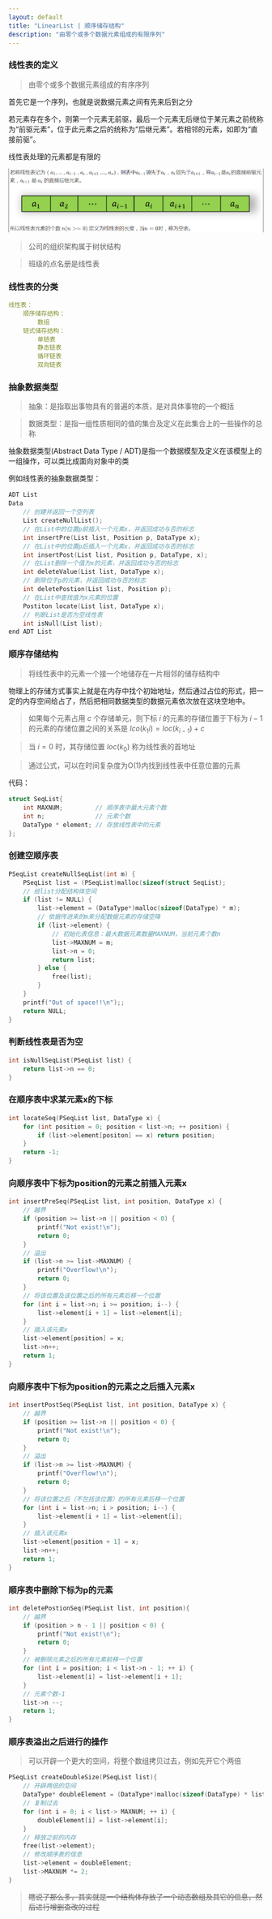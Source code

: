 ```yaml
---
layout: default
title: "LinearList | 顺序储存结构"
description: "由零个或多个数据元素组成的有限序列"
---
```


### 线性表的定义

> 由零个或多个数据元素组成的有序序列

首先它是一个序列，也就是说数据元素之间有先来后到之分

若元素存在多个，则第一个元素无前驱，最后一个元素无后继位于某元素之前统称为“前驱元素”，位于此元素之后的统称为“后继元素”。若相邻的元素，如即为“直接前驱”。

线性表处理的元素都是有限的

![image-20200803155718040](BasicAndSequentialStorageStructure.assets/image-20200803155718040.png)

> 公司的组织架构属于树状结构

> 班级的点名册是线性表

### 线性表的分类

```yaml
线性表：
    顺序储存结构：
        数组
    链式储存结构：
        单链表
        静态链表
        循环链表
        双向链表
```

### 抽象数据类型

> 抽象：是指取出事物具有的普遍的本质，是对具体事物的一个概括

> 数据类型：是指一组性质相同的值的集合及定义在此集合上的一些操作的总称

抽象数据类型(Abstract Data Type / ADT)是指一个数据模型及定义在该模型上的一组操作，可以类比成面向对象中的类

例如线性表的抽象数据类型：
```c++
ADT List
Data
    // 创建并返回一个空列表
    List createNullList();
    // 在List中的位置p前插入一个元素x，并返回成功与否的标志
    int insertPre(List list, Position p, DataType x);
    // 在List中的位置p后插入一个元素x，并返回成功与否的标志
    int insertPost(List list, Position p, DataType, x);
    // 在List删除一个值为x的元素，并返回成功与否的标志
    int deleteValue(List list, DataType x);
    // 删除位于p的元素，并返回成功与否的标志
    int deletePostion(List list, Position p);
    // 在List中查找值为x元素的位置
    Postiton locate(List list, DataType x);
    // 判断List是否为空线性表
    int isNull(List list);
end ADT List
```

### 顺序存储结构

> 将线性表中的元素一个接一个地储存在一片相邻的储存结构中

物理上的存储方式事实上就是在内存中找个初始地址，然后通过占位的形式，把一定的内存空间给占了，然后把相同数据类型的数据元素依次放在这块空地中。

> 如果每个元素占用 $c$ 个存储单元，则下标 $i$ 的元素的存储位置于下标为 $i - 1$ 的元素的存储位置之间的关系是 $lco(k_1i) = loc(k_{i-1}) + c$ 

> 当 $i = 0$ 时，其存储位置 $loc(k_0)$ 称为线性表的首地址

> 通过公式，可以在时间复杂度为O(1)内找到线性表中任意位置的元素

代码：
```c++
struct SeqList{
    int MAXNUM;         // 顺序表中最大元素个数
    int n;              // 元素个数
    DataType * element; // 存放线性表中的元素
};
```

### 创建空顺序表

```c++
PSeqList createNullSeqList(int m) {
    PSeqList list = (PSeqList)malloc(sizeof(struct SeqList);
    // 给list分配结构体空间
    if (list != NULL) {
        list->element = (DataType*)malloc(sizeof(DataType) * m);
        // 依据传进来的m来分配数据元素的存储空降
        if (list->element) {
            // 初始化表信息：最大数据元素数量MAXNUM，当前元素个数n
            list->MAXNUM = m;
            list->n = 0;
            return list;
        } else {
            free(list);
        }
    }
    printf("Out of space!!\n");;
    return NULL;
}
```
### 判断线性表是否为空

```c++
int isNullSeqList(PSeqList list) { 
    return list->n == 0; 
}
```

### 在顺序表中求某元素x的下标

```c++
int locateSeq(PSeqList list, DataType x) {
    for (int position = 0; position < list->n; ++ position) {
        if (list->element[positon] == x) return position;
    }
    return -1;
}
```

### 向顺序表中下标为position的元素之前插入元素x

```c++
int insertPreSeq(PSeqList list, int position, DataType x) {
    // 越界
    if (position >= list->n || position < 0) {
        printf("Not exist!\n");
        return 0;
    }
    // 溢出
    if (list->n >= list->MAXNUM) {
        printf("Overflow!\n");
        return 0;
    }
    // 将该位置及该位置之后的所有元素后移一个位置
    for (int i = list->n; i >= position; i--) {
        list->element[i + 1] = list->element[i];
    }
    // 插入该元素x
    list->element[position] = x;
    list->n++;
    return 1;
}
```

### 向顺序表中下标为position的元素之之后插入元素x

```c++
int insertPostSeq(PSeqList list, int position, DataType x) {
    // 越界
    if (position >= list->n || position < 0) {
        printf("Not exist!\n");
        return 0;
    }
    // 溢出
    if (list->n >= list->MAXNUM) {
        printf("Overflow!\n");
        return 0;
    }
    // 将该位置之后（不包括该位置）的所有元素后移一个位置
    for (int i = list->n; i > position; i--) {
        list->element[i + 1] = list->element[i];
    }
    // 插入该元素x
    list->element[position + 1] = x;
    list->n++;
    return 1;
}
```

### 顺序表中删除下标为p的元素

```c++
int deletePostionSeq(PSeqList list, int position){
    // 越界
    if (position > n - 1 || position < 0) {
        printf("Not exist!\n");
        return 0;
    }
    // 被删除元素之后的所有元素前移一个位置
    for (int i = position; i < list->n - 1; ++ i) {
        list->element[i] = list->element[i + 1];
    }
    // 元素个数-1
    list->n --;
    return 1;
}
```
### 顺序表溢出之后进行的操作

> 可以开辟一个更大的空间，将整个数组拷贝过去，例如先开它个两倍

```c++
PSeqList createDoubleSize(PSeqList list){
    // 开辟两倍的空间
    DataType* doubleElement = (DataType*)malloc(sizeof(DataType) * list->MAXNUM * 2);
    // 复制过去
    for (int i = 0; i < list-> MAXNUM; ++ i) {
        doubleElement[i] = list->element[i];
    }
    // 释放之前的内存
    free(list->element);
    // 修改顺序表的信息
    list->element = doubleElement;
    list->MAXNUM *= 2;
}
```

> ~~瞎说了那么多，其实就是一个结构体存放了一个动态数组及其它的信息，然后进行增删查改的过程~~